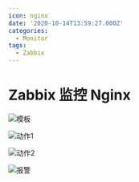 ```yaml
---
icon: nginx
date: '2020-10-14T13:59:27.000Z'
categories:
  - Monitor
tags:
  - Zabbix
---
```


# Zabbix 监控 Nginx

![&#x6A21;&#x677F;](https://cdn.jsdelivr.net/gh/summerking1/image@main/41.png)

![&#x52A8;&#x4F5C;1](https://cdn.jsdelivr.net/gh/summerking1/image@main/42.png)

![&#x52A8;&#x4F5C;2](https://cdn.jsdelivr.net/gh/summerking1/image@main/43.png)

![&#x62A5;&#x8B66;](https://cdn.jsdelivr.net/gh/summerking1/image@main/44.png)

